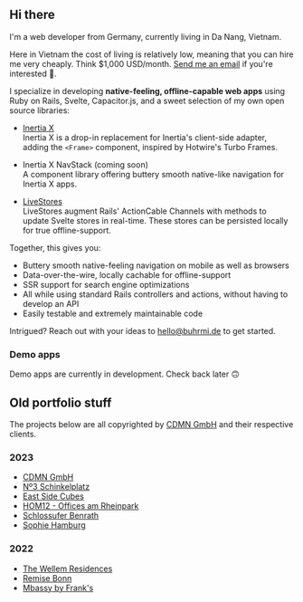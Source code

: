 ## Hi there

I'm a web developer from Germany, currently living in Da Nang, Vietnam.

Here in Vietnam the cost of living is relatively low, meaning that you can hire me very cheaply. Think $1,000 USD/month. [Send me an email](mailto:hello@buhrmi.de) if you're interested 🤪.

I specialize in developing **native-feeling, offline-capable web apps** using Ruby on Rails, Svelte, Capacitor.js, and a sweet selection of my own open source libraries:

- [Inertia X](https://github.com/buhrmi/inertiax)<br>
  Inertia X is a drop-in replacement for Inertia's client-side adapter, adding the `<Frame>` component, inspired by Hotwire's Turbo Frames.

- Inertia X NavStack (coming soon)<br>
  A component library offering buttery smooth native-like navigation for Inertia X apps.

- [LiveStores](https://github.com/buhrmi/livestores)<br>
  LiveStores augment Rails' ActionCable Channels with methods to update Svelte stores in real-time. These stores can be persisted locally for true offline-support.

Together, this gives you:

- Buttery smooth native-feeling navigation on mobile as well as browsers
- Data-over-the-wire, locally cachable for offline-support
- SSR support for search engine optimizations
- All while using standard Rails controllers and actions, without having to develop an API
- Easily testable and extremely maintainable code

Intrigued? Reach out with your ideas to [hello@buhrmi.de](mailto:hello@buhrmi.de) to get started.

### Demo apps

Demo apps are currently in development. Check back later 🙃

## Old portfolio stuff

The projects below are all copyrighted by [CDMN GmbH](https://cdmn.de) and their respective clients.

### 2023

- [CDMN GmbH](https://cdmn.de)
- [Nº3 Schinkelplatz](https://no3-schinkelplatz.cdmn.de/en)
- [East Side Cubes](https://www.east-side-cubes.de)
- [HOM12 - Offices am Rheinpark](https://www.hom12.de)
- [Schlossufer Benrath](https://www.schlossufer-benrath.de)
- [Sophie Hamburg](https://sophie.hamburg)

### 2022

- [The Wellem Residences](https://www.thewellemresidences.com)
- [Remise Bonn](https://www.remise-bonn.de)
- [Mbassy by Frank's](https://www.mbassybyfranks.com)


